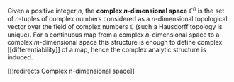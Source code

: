 Given a positive integer $n$, the __complex $n$-dimensional space__ $\mathbb{C}^n$ is the set of $n$-tuples of complex numbers considered as a $n$-dimensional topological vector over the field of complex numbers $\mathbb{C}$ (such a Hausdorff topology is unique). For a continuous map from a complex $n$-dimensional space to a complex $m$-dimensional space this structure is enough to define complex [[differentiability]] of a map, hence the complex analytic structure is induced.

[[!redirects Complex n-dimensional space]]